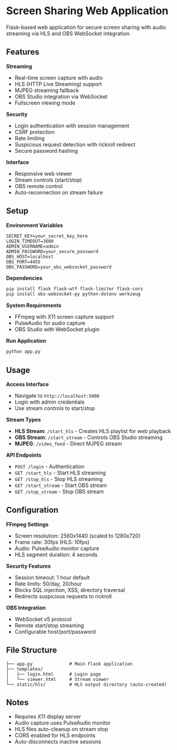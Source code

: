 # Screen Sharing Web Application

Flask-based web application for secure screen sharing with audio streaming via HLS and OBS WebSocket integration.

## Features

**Streaming**
- Real-time screen capture with audio
- HLS (HTTP Live Streaming) support
- MJPEG streaming fallback
- OBS Studio integration via WebSocket
- Fullscreen viewing mode

**Security**
- Login authentication with session management
- CSRF protection
- Rate limiting
- Suspicious request detection with rickroll redirect
- Secure password hashing

**Interface**
- Responsive web viewer
- Stream controls (start/stop)
- OBS remote control
- Auto-reconnection on stream failure

## Setup

**Environment Variables**
```
SECRET_KEY=your_secret_key_here
LOGIN_TIMEOUT=3600
ADMIN_USERNAME=admin
ADMIN_PASSWORD=your_secure_password
OBS_HOST=localhost
OBS_PORT=4455
OBS_PASSWORD=your_obs_websocket_password
```

**Dependencies**
```bash
pip install flask flask-wtf flask-limiter flask-cors
pip install obs-websocket-py python-dotenv werkzeug
```

**System Requirements**
- FFmpeg with X11 screen capture support
- PulseAudio for audio capture
- OBS Studio with WebSocket plugin

**Run Application**
```bash
python app.py
```

## Usage

**Access Interface**
- Navigate to `http://localhost:5000`
- Login with admin credentials
- Use stream controls to start/stop

**Stream Types**
- **HLS Stream**: `/start_hls` - Creates HLS playlist for web playback
- **OBS Stream**: `/start_stream` - Controls OBS Studio streaming
- **MJPEG**: `/video_feed` - Direct MJPEG stream

**API Endpoints**
- `POST /login` - Authentication
- `GET /start_hls` - Start HLS streaming
- `GET /stop_hls` - Stop HLS streaming
- `GET /start_stream` - Start OBS stream
- `GET /stop_stream` - Stop OBS stream

## Configuration

**FFmpeg Settings**
- Screen resolution: 2560x1440 (scaled to 1280x720)
- Frame rate: 30fps (HLS: 10fps)
- Audio: PulseAudio monitor capture
- HLS segment duration: 4 seconds

**Security Features**
- Session timeout: 1 hour default
- Rate limits: 50/day, 20/hour
- Blocks SQL injection, XSS, directory traversal
- Redirects suspicious requests to rickroll

**OBS Integration**
- WebSocket v5 protocol
- Remote start/stop streaming
- Configurable host/port/password

## File Structure

```
├── app.py              # Main Flask application
├── templates/
│   ├── login.html      # Login page
│   └── viewer.html     # Stream viewer
└── static/hls/         # HLS output directory (auto-created)
```

## Notes

- Requires X11 display server
- Audio capture uses PulseAudio monitor
- HLS files auto-cleanup on stream stop
- CORS enabled for HLS endpoints
- Auto-disconnects inactive sessions
